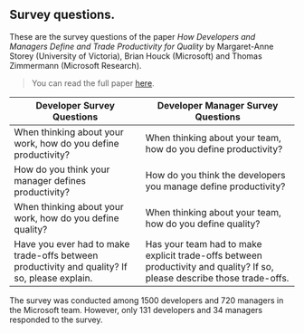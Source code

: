 ## Survey questions.

These are the survey questions of the paper _How Developers and Managers Define and Trade Productivity for Quality_ by Margaret-Anne Storey (University of Victoria), Brian Houck (Microsoft) and Thomas Zimmermann (Microsoft Research).

> You can read the full paper [here](https://arxiv.org/abs/2111.04302).

| Developer Survey Questions                                                                    | Developer Manager Survey Questions                                                                                       |
| --------------------------------------------------------------------------------------------- | ------------------------------------------------------------------------------------------------------------------------ |
| When thinking about your work, how do you define productivity?                                | When thinking about your team, how do you define productivity?                                                           |
| How do you think your manager defines productivity?                                           | How do you think the developers you manage define productivity?                                                          |
| When thinking about your work, how do you define quality?                                     | When thinking about your team, how do you define quality?                                                                |
| Have you ever had to make trade-offs between productivity and quality? If so, please explain. | Has your team had to make explicit trade-offs between productivity and quality? If so, please describe those trade-offs. |

The survey was conducted among 1500 developers and 720 managers in the Microsoft team. However, only 131 developers and 34 managers responded to the survey.
